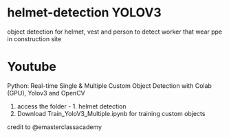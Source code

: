 # helmet-detection YOLOV3
object detection for helmet, vest and person to detect worker that wear ppe in construction site
# Youtube
Python: Real-time Single & Multiple Custom Object Detection with Colab (GPU), Yolov3 and OpenCV
1)  access the folder - 1. helmet detection
2) Download Train_YoloV3_Multiple.ipynb for training custom objects

credit to @emasterclassacademy
